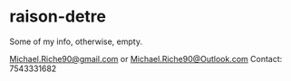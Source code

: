 # raison-detre
Some of my info, otherwise, empty.

Michael.Riche90@gmail.com
or
Michael.Riche90@Outlook.com
Contact:
7543331682
